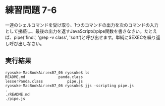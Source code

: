# 練習問題 7-6

一連のシェルコマンドを受け取り、1つのコマンドの出力を次のコマンドの入力として接続し、最後の出力を返すJavaScriptのpipe関数を書きなさい。たとえば、pipe('find.', 'grep -v class', 'sort')と呼び出せます。単純に$EXECを繰り返し呼び出しなさい。

## 実行結果
    ryosuke-MacBookAir:ex07_06 ryosuke$ ls
    README.md		   	    panda.class
    lesserPanda.class		    pipe.js
    ryosuke-MacBookAir:ex07_06 ryosuke$ jjs -scripting pipe.js
    .
    ./README.md
    ./pipe.js

